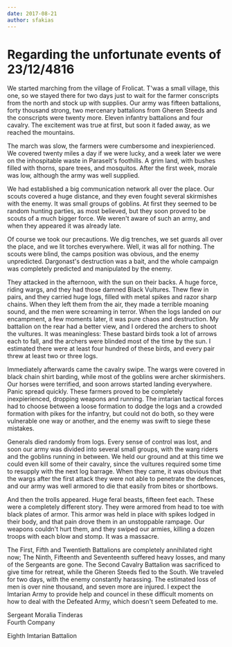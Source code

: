 ```yaml
---
date: 2017-08-21
author: sfakias
---
```

# Regarding the unfortunate events of 23/12/4816

We started marching from the village of Frolicat. T'was a small village, this
one, so we stayed there for two days just to wait for the farmer conscripts
from the north and stock up with supplies. Our army was fifteen battalions,
forty thousand strong, two mercenary battalions from Gheren Steeds and the
conscripts were twenty more. Eleven infantry battalions and four cavalry. The
excitement was true at first, but soon it faded away, as we reached the
mountains.



The march was slow, the farmers were cumbersome and inexpierienced. We covered
twenty miles a day if we were lucky, and a week later we were on the
inhospitable waste in Paraselt's foothills. Α grim land, with bushes filled
with thorns, spare trees, and mosquitos. After the first week, morale was low,
although the army was well supplied.



We had established a big communication network all over the place. Our scouts
covered a huge distance, and they even fought several skirmishes with the
enemy. It was small groups of goblins. At first they seemed to be random
hunting parties, as most believed, but they soon proved to be scouts of a much
bigger force. We weren't aware of such an army, and when they appeared it was
already late.



Of course we took our precautions. We dig trenches, we set guards all over the
place, and we lit torches everywhere. Well, it was all for nothing. The scouts
were blind, the camps position was obvious, and the enemy unpredicted.
Dargonast's destruction was a bait, and the whole campaign was completely
predicted and manipulated by the enemy.



They attacked in the afternoon, with the sun on their backs. A huge force,
riding wargs, and they had those damned Black Vultures. Thew flew in pairs,
and they carried huge logs, filled with metal spikes and razor sharp chains.
When they left them from the air, they made a terrible moaning sound, and  the
men were screaming in terror. When the logs landed on our encampment, a few
moments later, it was pure chaos and destruction. My battalion on the rear had
a better view, and I ordered the archers to shoot the vultures. It was
meaningless: These bastard birds took a lot of arrows each to fall, and the
archers were blinded most of the time by the sun. I estimated there were at
least four hundred of these birds, and every pair  threw at least two or three
logs.



Immediately afterwards came the cavalry swipe. The wargs were covered in black
chain shirt barding, while most of the goblins were archer skirmishers. Our
horses were terrified, and soon arrows started landing everywhere. Panic
spread quickly. These farmers proved to be completely inexpierienced, dropping
weapons and running. The imtarian tactical forces had to choose between a
loose formation to dodge the logs and a crowded formation with pikes for the
infantry, but could not do both, so they were vulnerable one way or another,
and the enemy was swift to siege these mistakes.



Generals died randomly from logs. Every sense of control was lost, and soon
our army was divided into several small groups, with the warg riders and the
goblins running in between. We held our ground and at this time we could even
kill some of their cavalry, since the vultures required some time to resupply
with the next log barrage. When they came, it was obvious that the wargs after
the first attack they were not able to penetrate the defences, and our army
was well armored to die that easily from bites or shortbows.



And then the trolls appeared. Huge feral beasts, fifteen feet each. These were
a completely different story. They were armored from head to toe with black
plates of armor. This armor was held in place with spikes lodged in their
body, and that pain drove them in an unstoppable rampage. Our weapons couldn't
hurt them, and they swiped our armies, killing a dozen troops with each blow
and stomp. It was a massacre.



The First, Fifth and Twentieth Battalions are completely annihilated right
now; The Ninth, Fifteenth and Seventeenth suffered heavy losses, and many of
the Sergeants are gone. The Second Cavalry Battalion was sacrificed to give
time for retreat, while the Gheren Steeds fled to the South. We traveled for
two days, with the enemy constantly harassing. The estimated loss of men is
over nine thousand, and seven more are injured. I expect the Imtarian Army to
provide help and councel in these difficult moments on how to deal with the
Defeated Army, which doesn't seem Defeated to me.



Sergeant Moralia Tinderas  
Fourth Company

Eighth Imtarian Battalion

